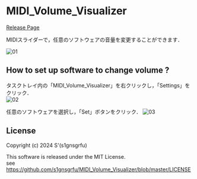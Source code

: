 # MIDI_Volume_Visualizer 
[Release Page](https://github.com/s1gnsgrfu/MIDI_Volume_Visualizer/releases)

MIDIスライダーで，任意のソフトウェアの音量を変更することができます．
  
![01](https://github.com/s1gnsgrfu/MIDI_Volume_Visualizer/assets/52664734/b48a6a18-fc01-46f9-9bd6-39e91facbc03)

## How to set up software to change volume ?
タスクトレイ内の「MIDI_Volume_Visualizer」を右クリックし，「Settings」をクリック．  
![02](https://github.com/s1gnsgrfu/MIDI_Volume_Visualizer/assets/52664734/30fc1acc-4d75-4b5e-a9c7-de2bda8bb294)
  
任意のソフトウェアを選択し，「Set」ボタンをクリック．
![03](https://github.com/s1gnsgrfu/MIDI_Volume_Visualizer/assets/52664734/11c93553-67b6-4389-9487-612dd52f1dde)

## License
Copyright (c) 2024 S'(s1gnsgrfu)  

This software is released under the MIT License.  
see https://github.com/s1gnsgrfu/MIDI_Volume_Visualizer/blob/master/LICENSE
